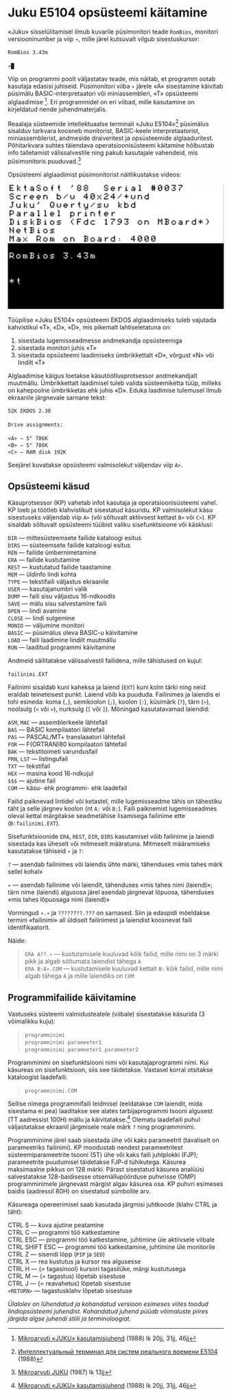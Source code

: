 # Juku E5104 opsüsteemi käitamine

«Juku» sisselülitamisel ilmub kuvarile püsimonitori teade `RomBios`, monitori versiooninumber ja viip `∗`, mille järel kutsuvalt vilgub sisestuskursor:

```
RomBios 3.43m

∗█
```

Viip on programmi poolt väljastatav teade, mis näitab, et programm ootab kasutaja edasisi juhiseid. Püsimonitori viiba `∗` järele «A» sisestamine käivitab püsimälu BASIC-interpretaatori või miniassembleri, «T» opsüsteemi alglaadimise [^1]. Eri programmidel on eri viibad, mille kasutamine on kirjeldatud nende juhendmaterjalis.

Reaalaja süsteemide intellektuaalse terminali «Juku E5104»[^2] püsimälus sisalduv tarkvara koosneb monitorist, BASIC-keele interpretaatorist, miniassemblerist, andmeside draiveritest ja opsüsteemide alglaaduritest. Põhitarkvara suhtes täiendava operatsioonisüsteemi käitamine hõlbustab info talletamist välissalvestile ning pakub kasutajale vahendeid, mis püsimonitoris puuduvad.[^3]

Opsüsteemi alglaadimist püsimonitorist näitlikustakse videos:

[![EKDOS 2.30 alglaadimine püsimonitorist Rombios 3.43m juhtklahvidega «T», «D», «D»](/images/jukubuut.png)](https://commons.wikimedia.org/wiki/File:Juku_E5101_booting_up_EKDOS_2.30,_displaying_readme_file_on_screen.webm)

Tüüpilise «Juku E5104» opsüsteemi EKDOS alglaadimiseks tuleb vajutada kahvistikul «T», «D», «D», mis pikemalt lahtiseletatuna on:

1. sisestada lugemisseadmesse andmekandja opsüsteemiga
2. sisestada monitori juhis «T»
3. sisestada opsüsteemi laadimiseks ümbrikkettalt «D», võrgust «N» või lindilt «T»

Alglaadimise käigus loetakse käsutöötlusprotsessor andmekandjalt muutmällu. Ümbrikkettalt laadimisel tuleb valida süsteemiketta tüüp, milleks on kahepoolne ümbrikketas ehk juhis «D». Eduka laadimise tulemusel ilmub ekraanile järgnevale sarnane tekst:

```
52K EKDOS 2.30

Drive assignments:  

<A> — 5" 786K  
<B> — 5" 786K
<C> — RAM disk 192K
```

Seejärel kuvatakse opsüsteemi valmisolekut väljendav viip `A>`.

## Opsüsteemi käsud

Käsuprotsessor (KP) vahetab infot kasutaja ja operatsioonisüsteemi vahel. KP loeb ja töötleb klahvistikult sisestatud käsuridu. KP valmisolekut käsu sisestuseks väljendab viip `A>` (või sõltuvalt aktiivsest kettast `B>` või `C>`). KP sisaldab sõltuvalt opsüsteemi tüübist valiku sisefunktsioone või käsklusi:

`DIR` — mittesüsteemsete failide kataloogi esitus  
`DIRS` — süsteemsete failide kataloogi esitus  
`REN` — failide ümbernimetamine  
`ERA` — failide kustutamine  
`REST` — kustutatud failide taastamine  
`MEM` — üldinfo lindi kohta  
`TYPE` — tekstifaili väljastus ekraanile  
`USER` — kasutajanumbri valik  
`DUMP` — faili sisu väljastus 16-ndkoodis  
`SAVE` — mälu sisu salvestamine faili  
`OPEN` — lindi avamine  
`CLOSE` — lindi sulgemine  
`MONID` — väljumine monitori  
`BASIC` — püsimälus oleva BASIC-u käivitamine  
`LOAD` — faili laadimine lindilt muutmällu  
`RUN` — laaditud programmi käivitamine  

Andmeid säilitatakse välissalvestil failidena, mille tähistused on kujul:

`failinimi.EXT`

Failinimi sisaldab kuni kaheksa ja laiend (`EXT`) kuni kolm tärki ning neid eraldab teineteisest punkt. Laiend võib ka puududa. Failinimes ja laiendis ei tohi esineda: koma (`,`), semikoolon (`;`), koolon (`:`), küsimärk (`?`), tärn (`∗`), noolsulg (`<` või `>`), nurksulg (`[` või `]`). Mõningad kasutatavamad laiendid:

`ASM`, `MAC` — assemblerkeele lähtefail  
`BAS` — BASIC kompilaatori lähtefail  
`PAS` — PASCAL/MT+ translaaatori lähtefail  
`FOR` — F(ORTRAN)80 kompilaatori lähtefail  
`BAK` — tekstitoimeti varundusfail  
`PRN`, `LST` — listingufail  
`TXT` — tekstifail  
`HEX` — masina kood 16-ndkujul  
`$$$` — ajutine fail  
`COM` — käsu- ehk programmi- ehk laadefail  

Failid paiknevad lintidel või ketastel, mille lugemisseadme tähis on tähestiku täht ja selle järgnev koolon (nt `A:` või `B:`). Faili paiknemist lugemisseadmes oleval kettal märgitakse seadmetähise lisamisega failinime ette (`B:failinimi.EXT`).

Sisefunktsioonide `ERA`, `REST`, `DIR`, `DIRS` kasutamisel võib failinime ja laiendi sisestada kas üheselt või mitmeselt määratuna. Mitmeselt määra­miseks kasutatakse tähiseid `∗` ja `?`:

`?` — asendab failinimes või laiendis ühte märki, tähenduses «mis tahes märk sellel kohal»

`∗` — asendab failinime või laiendit, tähenduses «mis tahes nimi (laiend)»; tärn nime (laiendi) algusosa järel asendab järgnevat lõpuosa, tähen­duses «mis tahes lõpuosaga nimi (laiend)»

Vormingud `∗.∗` ja `????????.???` on sarnased. Siin ja edaspidi mõeldakse termini «failinimi» all üldiselt failinimest ja laiendist koosnevat faili identifikaatorit.

Näide:

> `ERA A??.∗` — kustutamisele kuuluvad kõik failid, mille nimi on 3 märki pikk ja algab sõltumata laiendist tähega `A`  
> `ERA B:A∗.COM` — kustutamisele kuuluvad kettalt `B:` kõik failid, mille nimi algab tähega `A` ja mille laiendiks on `COM`

## Programmifailide käivitamine

Vastuseks süsteemi valmidusteatele (viibale) sisestatakse käsurida (3 võimalikku kuju):

> `programminimi`  
> `programminimi parameeter1`  
> `programminimi parameeter1 parameeter2`  

Programminimi on sisefunktsiooni nimi või kasutajaprogrammi nimi. Kui käsureas on sisefunktsioon, siis see täidetakse. Vastasel korral otsitakse kataloogist laadefaili:

> `programminimi.COM`

Sellise nimega programmifaili leidmisel (eeldatakse `COM` laiendit, mida sisestama ei pea) laaditakse see alates tarbijaprogrammi tsooni algusest (TT aadres­sist 100H) mällu ja käivitatakse.[^1] Olematu laadefaili puhul väljastatakse ekraanil järgmisele reale märk `?` ning programminimi.

Programminime järel saab sisestada ühe või kaks parameetrit (tavali­selt on parameetriks failinimi). KP moodustab nendest parameetritest süsteemiparameetrite tsooni (ST) ühe või kaks faili juhtplokki (FJP); parameetrite puudumisel täidetakse FJP-d tühikutega. Käsurea maksimaalne pikkus on 128 märki. Pärast sisestatud käsurea analüüsi salvestatakse 128-baidisesse otsemällupöörduse puhvrisse (OMP) programminimele järgnevast märgist algav käsurea osa. KP puhvri esimeses baidis (aadressil 80H) on sisestatud sümbolite arv.

Käsureaga opereerimisel saab kasutada järgmisi juhtkoode (klahv CTRL ja täht):

CTRL S — kuva ajutine peatamine  
CTRL C — programmi töö katkestamine  
CTRL ESC — programmi töö katkestamine, juhtimine üle aktiivsele viibale  
CTRL SHIFT ESC — programmi töö katkestamine, juhtimine üle monitorile  
CTRL Z — sisendi lõpp (`PIP` ja `SED`)  
CTRL X — rea kustutus ja kursor rea algusesse  
CTRL H — (= tagasinool) kursori tagasilüke, märgi kustutusega  
CTRL M — (= tagastus) lõpetab sisestuse  
CTRL J — (= reavahetus) lõpetab sisestuse  
`<RETURN>` — tagastusklahv lõpetab sisestuse  

_Ülalolev on lühendatud ja kohandatud versioon esimeses viites toodud lindiopsüsteemi juhendist. Kohandatud juhend püüab võimaluste piires järgida algse juhendi stiili ja terminoloogiat._

[^1]: [Mikroarvuti «JUKU» kasutamisjuhend](https://arti.ee/juku/Mikroarvuti%20Juku%20E5101%20kasutamisjuhend%201988%20%28168lk%2C%20eesti%20k%29.pdf) (1988) lk 20jj, 31jj, 46jj  
[^2]: [Интеллектуальный терминал для систем реального времени E5104](https://elektroonikafoorum.com/thread-690-post-4165.html#pid4165) (1988)
[^3]: [Mikroarvuti JUKU](ekta_juku.pdf) (1987) lk 13jj  
